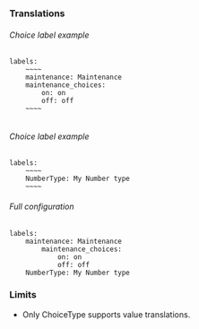 ### Translations
###### Choice label example
```
labels:
    ~~~~
    maintenance: Maintenance
    maintenance_choices:
        on: on
        off: off
    ~~~~
            
```

###### Choice label example
```
labels:
    ~~~~
    NumberType: My Number type
    ~~~~
```

###### Full configuration
```
labels:
    maintenance: Maintenance
        maintenance_choices:
            on: on
            off: off
    NumberType: My Number type

```
### Limits
- Only ChoiceType supports value translations.
